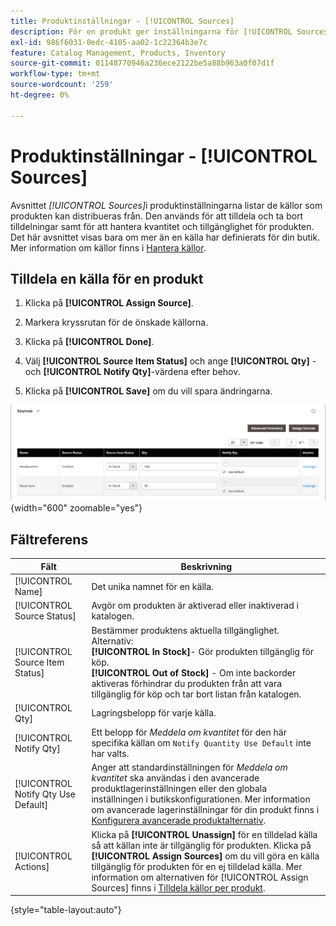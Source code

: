 ```yaml
---
title: Produktinställningar - [!UICONTROL Sources]
description: För en produkt ger inställningarna för [!UICONTROL Sources] åtkomst till de  [!DNL Inventory Management] -källor som produkten kan distribueras från.
exl-id: 986f6031-0edc-4105-aa02-1c22364b3e7c
feature: Catalog Management, Products, Inventory
source-git-commit: 01148770946a236ece2122be5a88b963a0f07d1f
workflow-type: tm+mt
source-wordcount: '259'
ht-degree: 0%

---
```


# Produktinställningar - [!UICONTROL Sources]

Avsnittet _[!UICONTROL Sources]_&#x200B;i produktinställningarna listar de källor som produkten kan distribueras från. Den används för att tilldela och ta bort tilldelningar samt för att hantera kvantitet och tillgänglighet för produkten. Det här avsnittet visas bara om mer än en källa har definierats för din butik. Mer information om källor finns i [Hantera källor](../inventory-management/sources-manage.md).

## Tilldela en källa för en produkt

1. Klicka på **[!UICONTROL Assign Source]**.

1. Markera kryssrutan för de önskade källorna.

1. Klicka på **[!UICONTROL Done]**.

1. Välj **[!UICONTROL Source Item Status]** och ange **[!UICONTROL Qty]** - och **[!UICONTROL Notify Qty]**-värdena efter behov.

1. Klicka på **[!UICONTROL Save]** om du vill spara ändringarna.

![Källvy](./assets/catalog-sources-list.png){width="600" zoomable="yes"}

## Fältreferens

| Fält | Beskrivning |
|--- |--- |
| [!UICONTROL Name] | Det unika namnet för en källa. |
| [!UICONTROL Source Status] | Avgör om produkten är aktiverad eller inaktiverad i katalogen. |
| [!UICONTROL Source Item Status] | Bestämmer produktens aktuella tillgänglighet. Alternativ:<br />**[!UICONTROL In Stock]**- Gör produkten tillgänglig för köp.<br />**[!UICONTROL Out of Stock]** - Om inte backorder aktiveras förhindrar du produkten från att vara tillgänglig för köp och tar bort listan från katalogen. |
| [!UICONTROL Qty] | Lagringsbelopp för varje källa. |
| [!UICONTROL Notify Qty] | Ett belopp för _Meddela om kvantitet_ för den här specifika källan om `Notify Quantity Use Default` inte har valts. |
| [!UICONTROL Notify Qty Use Default] | Anger att standardinställningen för _Meddela om kvantitet_ ska användas i den avancerade produktlagerinställningen eller den globala inställningen i butikskonfigurationen. Mer information om avancerade lagerinställningar för din produkt finns i [Konfigurera avancerade produktalternativ](../inventory-management/product-options.md). |
| [!UICONTROL Actions] | Klicka på **[!UICONTROL Unassign]** för en tilldelad källa så att källan inte är tillgänglig för produkten. Klicka på **[!UICONTROL Assign Sources]** om du vill göra en källa tillgänglig för produkten för en ej tilldelad källa. Mer information om alternativen för [!UICONTROL Assign Sources] finns i [Tilldela källor per produkt](../inventory-management/sources-assign-per-product.md). |

{style="table-layout:auto"}
